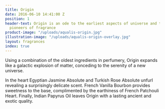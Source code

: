 ```yaml
---
title: Origin
date: 2016-06-10 14:41:00 Z
position: 1
header-text: Origin is an ode to the earliest aspects of universe and the earliest
  pioneers of fragrance
product-image: "/uploads/aqualis-origin.jpg"
illustration-image: "/uploads/aqualis-origin-overlay.jpg"
layout: fragrances
index: true
---
```


Using a combination of the oldest ingredients in perfumery, Origin expands like a galactic explosion of matter, conceding to the serenity of a new universe.

In the heart Egyptian Jasmine Absolute and Turkish Rose Absolute unfurl revealing a surprisingly delicate scent. French Vanilla Bourbon provides sweetness to the base, complimented by the earthiness of French Patchouli Heart. Finally, Indian Papyrus Oil leaves Origin with a lasting ancient and exotic quality.